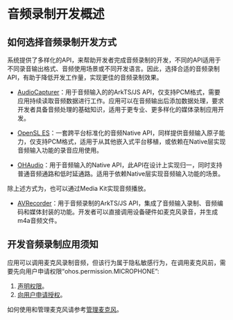 # 音频录制开发概述

## 如何选择音频录制开发方式

系统提供了多样化的API，来帮助开发者完成音频录制的开发，不同的API适用于不同录音输出格式、音频使用场景或不同开发语言。因此，选择合适的音频录制API，有助于降低开发工作量，实现更佳的音频录制效果。

- [AudioCapturer](using-audiocapturer-for-recording.md)：用于音频输入的的ArkTS/JS API，仅支持PCM格式，需要应用持续读取音频数据进行工作。应用可以在音频输出后添加数据处理，要求开发者具备音频处理的基础知识，适用于更专业、更多样化的媒体录制应用开发。

- [OpenSL ES](using-opensl-es-for-recording.md)：一套跨平台标准化的音频Native API，同样提供音频输入原子能力，仅支持PCM格式，适用于从其他嵌入式平台移植，或依赖在Native层实现音频输入功能的录音应用使用。

- [OHAudio](using-ohaudio-for-recording.md)：用于音频输入的Native API，此API在设计上实现归一，同时支持普通音频通路和低时延通路。适用于依赖Native层实现音频输入功能的场景。

除上述方式为，也可以通过Media Kit实现音频播放。

- [AVRecorder](using-avrecorder-for-recording.md)：用于音频录制的ArkTS/JS API，集成了音频输入录制、音频编码和媒体封装的功能。开发者可以直接调用设备硬件如麦克风录音，并生成m4a音频文件。

## 开发音频录制应用须知

应用可以调用麦克风录制音频，但该行为属于隐私敏感行为，在调用麦克风前，需要先向用户申请权限“ohos.permission.MICROPHONE”:

1. [声明权限](../security/AccessToken/declare-permissions.md)。
2. [向用户申请授权](../security/AccessToken/request-user-authorization.md)。

如何使用和管理麦克风请参考[管理麦克风](mic-management.md)。

